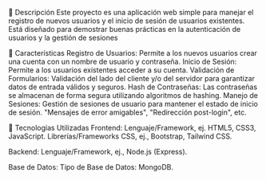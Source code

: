 📝 Descripción
Este proyecto es una aplicación web simple para manejar el registro de nuevos usuarios y el inicio de sesión de usuarios existentes. Está diseñado para demostrar buenas prácticas en la autenticación de usuarios y la gestión de sesiones

🌟 Características
Registro de Usuarios: Permite a los nuevos usuarios crear una cuenta con un nombre de usuario y contraseña.
Inicio de Sesión: Permite a los usuarios existentes acceder a su cuenta.
Validación de Formularios: Validación del lado del cliente y/o del servidor para garantizar datos de entrada válidos y seguros.
Hash de Contraseñas: Las contraseñas se almacenan de forma segura utilizando algoritmos de hashing.
Manejo de Sesiones: Gestión de sesiones de usuario para mantener el estado de inicio de sesión.
 "Mensajes de error amigables", "Redirección post-login", etc.

🚀 Tecnologías Utilizadas
Frontend:
Lenguaje/Framework, ej. HTML5, CSS3, JavaScript.
Librerías/Frameworks CSS, ej., Bootstrap, Tailwind CSS.

Backend:
Lenguaje/Framework, ej., Node.js (Express).

Base de Datos:
Tipo de Base de Datos: MongoDB.
 
 
